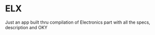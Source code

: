 # ELX
Just an app built thru compilation of Electronics part with all the specs, description and OKY
